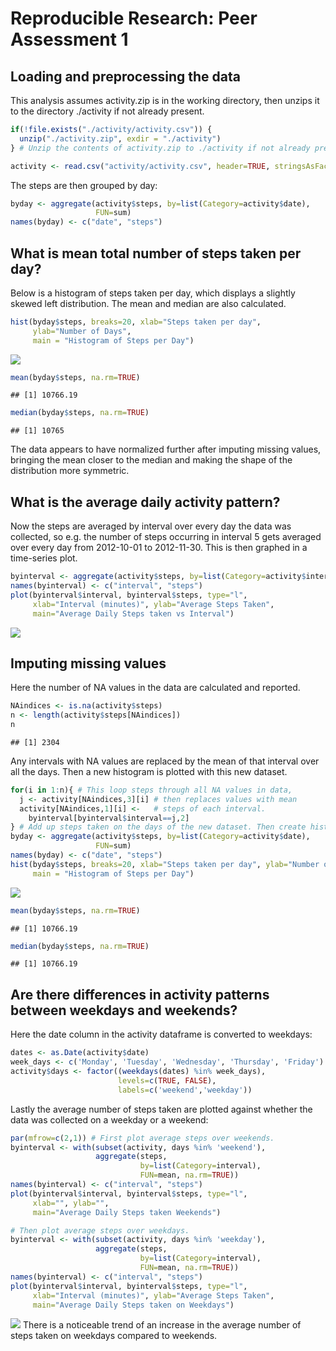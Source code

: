 # Reproducible Research: Peer Assessment 1


## Loading and preprocessing the data  

This analysis assumes activity.zip is in the working directory, then unzips it to the directory ./activity if not already present.



```r
if(!file.exists("./activity/activity.csv")) {
  unzip("./activity.zip", exdir = "./activity")
} # Unzip the contents of activity.zip to ./activity if not already present.

activity <- read.csv("activity/activity.csv", header=TRUE, stringsAsFactors=FALSE)
```
The steps are then grouped by day:


```r
byday <- aggregate(activity$steps, by=list(Category=activity$date),
                   FUN=sum)
names(byday) <- c("date", "steps")
```

## What is mean total number of steps taken per day?

Below is a histogram of steps taken per day, which displays a slightly skewed left distribution. The mean and median are also calculated.


```r
hist(byday$steps, breaks=20, xlab="Steps taken per day",
     ylab="Number of Days",
     main = "Histogram of Steps per Day")
```

![](PA1_template_files/figure-html/avgsteps-1.png)<!-- -->

```r
mean(byday$steps, na.rm=TRUE)
```

```
## [1] 10766.19
```

```r
median(byday$steps, na.rm=TRUE)
```

```
## [1] 10765
```
The data appears to have normalized further after imputing missing values, bringing the mean closer to the median and making the shape of the distribution more symmetric.

## What is the average daily activity pattern?

Now the steps are averaged by interval over every day the data was collected, so e.g. the number of steps occurring in interval 5 gets averaged over every day from 2012-10-01 to 2012-11-30. This is then graphed in a time-series plot.


```r
byinterval <- aggregate(activity$steps, by=list(Category=activity$interval), FUN=mean, na.rm=TRUE)
names(byinterval) <- c("interval", "steps")
plot(byinterval$interval, byinterval$steps, type="l",
     xlab="Interval (minutes)", ylab="Average Steps Taken",
     main="Average Daily Steps taken vs Interval")
```

![](PA1_template_files/figure-html/byinterval-1.png)<!-- -->


## Imputing missing values

Here the number of NA values in the data are calculated and reported.


```r
NAindices <- is.na(activity$steps)
n <- length(activity$steps[NAindices])
n
```

```
## [1] 2304
```
Any intervals with NA values are replaced by the mean of that interval over all the days. Then a new histogram is plotted with this new dataset.


```r
for(i in 1:n){ # This loop steps through all NA values in data,
  j <- activity[NAindices,3][i] # then replaces values with mean
  activity[NAindices,1][i] <-   # steps of each interval.
    byinterval[byinterval$interval==j,2]
} # Add up steps taken on the days of the new dataset. Then create historgram.
byday <- aggregate(activity$steps, by=list(Category=activity$date),
                   FUN=sum)
names(byday) <- c("date", "steps")
hist(byday$steps, breaks=20, xlab="Steps taken per day", ylab="Number of Days",
     main = "Histogram of Steps per Day")
```

![](PA1_template_files/figure-html/imputedNA-1.png)<!-- -->

```r
mean(byday$steps, na.rm=TRUE)
```

```
## [1] 10766.19
```

```r
median(byday$steps, na.rm=TRUE)
```

```
## [1] 10766.19
```

## Are there differences in activity patterns between weekdays and weekends?

Here the date column in the activity dataframe is converted to weekdays:


```r
dates <- as.Date(activity$date)
week_days <- c('Monday', 'Tuesday', 'Wednesday', 'Thursday', 'Friday')
activity$days <- factor((weekdays(dates) %in% week_days),
                        levels=c(TRUE, FALSE),
                        labels=c('weekend','weekday'))
```
Lastly the average number of steps taken are plotted against whether the data was collected on a weekday or a weekend:


```r
par(mfrow=c(2,1)) # First plot average steps over weekends.
byinterval <- with(subset(activity, days %in% 'weekend'),
                   aggregate(steps,
                             by=list(Category=interval),
                             FUN=mean, na.rm=TRUE))
names(byinterval) <- c("interval", "steps")
plot(byinterval$interval, byinterval$steps, type="l",
     xlab="", ylab="",
     main="Average Daily Steps taken Weekends")

# Then plot average steps over weekdays.
byinterval <- with(subset(activity, days %in% 'weekday'),
                   aggregate(steps,
                             by=list(Category=interval),
                             FUN=mean, na.rm=TRUE))
names(byinterval) <- c("interval", "steps")
plot(byinterval$interval, byinterval$steps, type="l",
     xlab="Interval (minutes)", ylab="Average Steps Taken",
     main="Average Daily Steps taken on Weekdays")
```

![](PA1_template_files/figure-html/weekdays_plot-1.png)<!-- -->
There is a noticeable trend of an increase in the average number of steps taken on weekdays compared to weekends.
